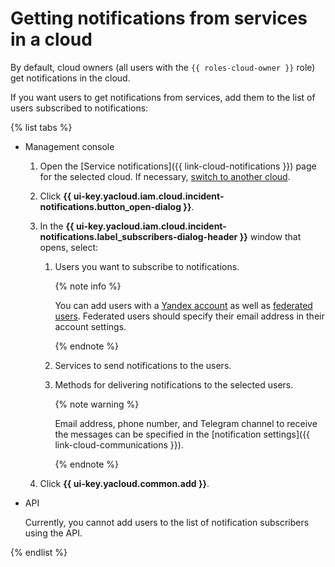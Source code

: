 # Getting notifications from services in a cloud

By default, cloud owners (all users with the `{{ roles-cloud-owner }}` role) get notifications in the cloud.

If you want users to get notifications from services, add them to the list of users subscribed to notifications:

{% list tabs %}

- Management console

   1. Open the [Service notifications]({{ link-cloud-notifications }}) page for the selected cloud. If necessary, [switch to another cloud](switch-cloud.md).
   1. Click **{{ ui-key.yacloud.iam.cloud.incident-notifications.button_open-dialog }}**.
   1. In the **{{ ui-key.yacloud.iam.cloud.incident-notifications.label_subscribers-dialog-header }}** window that opens, select:

      1. Users you want to subscribe to notifications.

         {% note info %}

         You can add users with a [Yandex account](../../../iam/concepts/index.md#passport) as well as [federated users](../../../iam/concepts/index.md#saml-federation). Federated users should specify their email address in their account settings.

         {% endnote %}

      1. Services to send notifications to the users.
      1. Methods for delivering notifications to the selected users.

         {% note warning %}

         Email address, phone number, and Telegram channel to receive the messages can be specified in the [notification settings]({{ link-cloud-communications }}).

         {% endnote %}

   1. Click **{{ ui-key.yacloud.common.add }}**.

- API

   Currently, you cannot add users to the list of notification subscribers using the API.

{% endlist %}

